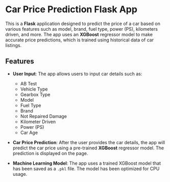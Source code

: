 # Car Price Prediction Flask App

This is a **Flask** application designed to predict the price of a car based on various features such as model, brand, fuel type, power (PS), kilometers driven, and more. The app uses an **XGBoost** regressor model to make accurate price predictions, which is trained using historical data of car listings.

## Features

- **User Input**: The app allows users to input car details such as:
  - AB Test
  - Vehicle Type
  - Gearbox Type
  - Model
  - Fuel Type
  - Brand
  - Not Repaired Damage
  - Kilometer Driven
  - Power (PS)
  - Car Age
  
- **Car Price Prediction**: After the user provides the car details, the app will predict the car price using a pre-trained **XGBoost** regressor model. The prediction is displayed on the page.

- **Machine Learning Model**: The app uses a trained XGBoost model that has been saved as a `.pkl` file. The model has been optimized for CPU usage.



